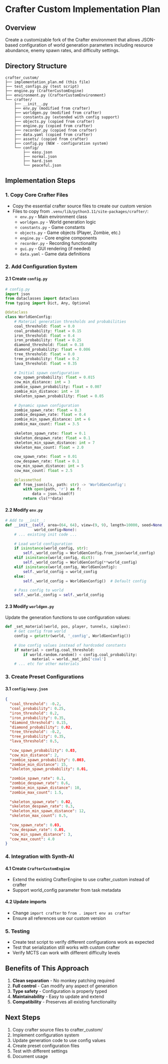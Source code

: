 # Crafter Custom Implementation Plan

## Overview
Create a customizable fork of the Crafter environment that allows JSON-based configuration of world generation parameters including resource abundance, enemy spawn rates, and difficulty settings.

## Directory Structure
```
crafter_custom/
├── implementation_plan.md (this file)
├── test_configs.py (test script)
├── engine.py (CrafterCustomEngine)
├── environment.py (CrafterCustomEnvironment)
└── crafter/
    ├── __init__.py
    ├── env.py (modified from crafter)
    ├── worldgen.py (modified from crafter) 
    ├── constants.py (extended with config support)
    ├── objects.py (copied from crafter)
    ├── engine.py (copied from crafter)
    ├── recorder.py (copied from crafter)
    ├── data.yaml (copied from crafter)
    ├── assets/ (copied from crafter)
    ├── config.py (NEW - configuration system)
    └── config/
        ├── easy.json
        ├── normal.json
        ├── hard.json
        └── peaceful.json
```

## Implementation Steps

### 1. Copy Core Crafter Files
- Copy the essential crafter source files to create our custom version
- Files to copy from `.venv/lib/python3.11/site-packages/crafter/`:
  - `env.py` - Main environment class
  - `worldgen.py` - World generation logic
  - `constants.py` - Game constants
  - `objects.py` - Game objects (Player, Zombie, etc.)
  - `engine.py` - Core engine components
  - `recorder.py` - Recording functionality
  - `gui.py` - GUI rendering (if needed)
  - `data.yaml` - Game data definitions

### 2. Add Configuration System

#### 2.1 Create `config.py`
```python
# config.py
import json
from dataclasses import dataclass
from typing import Dict, Any, Optional

@dataclass
class WorldGenConfig:
    # Material generation thresholds and probabilities
    coal_threshold: float = 0.0
    coal_probability: float = 0.15
    iron_threshold: float = 0.4
    iron_probability: float = 0.25
    diamond_threshold: float = 0.18
    diamond_probability: float = 0.006
    tree_threshold: float = 0.0
    tree_probability: float = 0.2
    lava_threshold: float = 0.35
    
    # Initial spawn configuration
    cow_spawn_probability: float = 0.015
    cow_min_distance: int = 3
    zombie_spawn_probability: float = 0.007
    zombie_min_distance: int = 10
    skeleton_spawn_probability: float = 0.05
    
    # Dynamic spawn configuration
    zombie_spawn_rate: float = 0.3
    zombie_despawn_rate: float = 0.4
    zombie_min_spawn_distance: int = 6
    zombie_max_count: float = 3.5
    
    skeleton_spawn_rate: float = 0.1
    skeleton_despawn_rate: float = 0.1
    skeleton_min_spawn_distance: int = 7
    skeleton_max_count: float = 2.0
    
    cow_spawn_rate: float = 0.01
    cow_despawn_rate: float = 0.1
    cow_min_spawn_distance: int = 5
    cow_max_count: float = 2.5
    
    @classmethod
    def from_json(cls, path: str) -> 'WorldGenConfig':
        with open(path, 'r') as f:
            data = json.load(f)
        return cls(**data)
```

#### 2.2 Modify `env.py`
```python
# Add to __init__:
def __init__(self, area=(64, 64), view=(9, 9), length=10000, seed=None, 
             world_config=None):
    # ... existing init code ...
    
    # Load world configuration
    if isinstance(world_config, str):
        self._world_config = WorldGenConfig.from_json(world_config)
    elif isinstance(world_config, dict):
        self._world_config = WorldGenConfig(**world_config)
    elif isinstance(world_config, WorldGenConfig):
        self._world_config = world_config
    else:
        self._world_config = WorldGenConfig()  # Default config
    
    # Pass config to world
    self._world._config = self._world_config
```

#### 2.3 Modify `worldgen.py`
Update the generation functions to use configuration values:

```python
def _set_material(world, pos, player, tunnels, simplex):
    # Get config from world
    config = getattr(world, '_config', WorldGenConfig())
    
    # Use config values instead of hardcoded constants
    if material > config.coal_threshold:
        if world.random.random() < config.coal_probability:
            material = world._mat_ids['coal']
    # ... etc for other materials
```

### 3. Create Preset Configurations

#### 3.1 `config/easy.json`
```json
{
  "coal_threshold": -0.2,
  "coal_probability": 0.25,
  "iron_threshold": 0.2,
  "iron_probability": 0.35,
  "diamond_threshold": 0.15,
  "diamond_probability": 0.02,
  "tree_threshold": -0.2,
  "tree_probability": 0.35,
  "lava_threshold": 0.5,
  
  "cow_spawn_probability": 0.03,
  "cow_min_distance": 2,
  "zombie_spawn_probability": 0.003,
  "zombie_min_distance": 15,
  "skeleton_spawn_probability": 0.01,
  
  "zombie_spawn_rate": 0.1,
  "zombie_despawn_rate": 0.6,
  "zombie_min_spawn_distance": 10,
  "zombie_max_count": 1.5,
  
  "skeleton_spawn_rate": 0.02,
  "skeleton_despawn_rate": 0.3,
  "skeleton_min_spawn_distance": 12,
  "skeleton_max_count": 0.5,
  
  "cow_spawn_rate": 0.03,
  "cow_despawn_rate": 0.05,
  "cow_min_spawn_distance": 3,
  "cow_max_count": 4.0
}
```

### 4. Integration with Synth-AI

#### 4.1 Create `CrafterCustomEngine`
- Extend the existing CrafterEngine to use crafter_custom instead of crafter
- Support world_config parameter from task metadata

#### 4.2 Update imports
- Change `import crafter` to `from . import env as crafter`
- Ensure all references use our custom version

### 5. Testing
- Create test script to verify different configurations work as expected
- Test that serialization still works with custom crafter
- Verify MCTS can work with different difficulty levels

## Benefits of This Approach
1. **Clean separation** - No monkey patching required
2. **Full control** - Can modify any aspect of generation
3. **Type safety** - Configuration is properly typed
4. **Maintainability** - Easy to update and extend
5. **Compatibility** - Preserves all existing functionality

## Next Steps
1. Copy crafter source files to crafter_custom/
2. Implement configuration system
3. Update generation code to use config values
4. Create preset configuration files
5. Test with different settings
6. Document usage